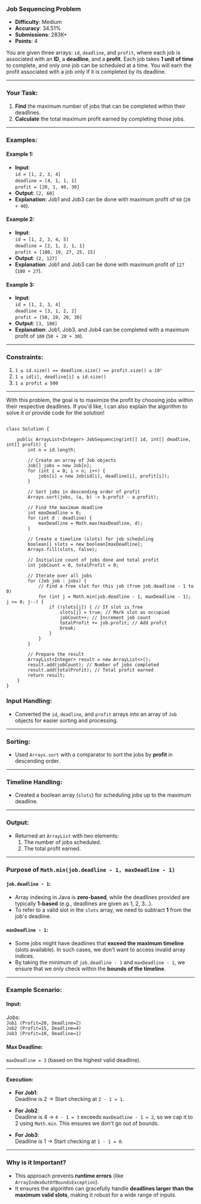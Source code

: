 ### Job Sequencing Problem
- **Difficulty**: Medium  
- **Accuracy**: 34.51%  
- **Submissions**: 283K+  
- **Points**: 4  

You are given three arrays: `id`, `deadline`, and `profit`, where each job is associated with an **ID**, a **deadline**, and a **profit**. Each job takes **1 unit of time** to complete, and only one job can be scheduled at a time. You will earn the profit associated with a job only if it is completed by its deadline.

---

### Your Task:
1. **Find** the maximum number of jobs that can be completed within their deadlines.
2. **Calculate** the total maximum profit earned by completing those jobs.

---

### Examples:

#### Example 1:
- **Input**:  
  `id = [1, 2, 3, 4]`  
  `deadline = [4, 1, 1, 1]`  
  `profit = [20, 1, 40, 30]`  
- **Output**: `[2, 60]`  
- **Explanation**: Job1 and Job3 can be done with maximum profit of `60` (`20 + 40`).

#### Example 2:
- **Input**:  
  `id = [1, 2, 3, 4, 5]`  
  `deadline = [2, 1, 2, 1, 1]`  
  `profit = [100, 19, 27, 25, 15]`  
- **Output**: `[2, 127]`  
- **Explanation**: Job1 and Job3 can be done with maximum profit of `127` (`100 + 27`).

#### Example 3:
- **Input**:  
  `id = [1, 2, 3, 4]`  
  `deadline = [3, 1, 2, 2]`  
  `profit = [50, 10, 20, 30]`  
- **Output**: `[3, 100]`  
- **Explanation**: Job1, Job3, and Job4 can be completed with a maximum profit of `100` (`50 + 20 + 30`).

---

### Constraints:
1. `1 ≤ id.size() == deadline.size() == profit.size() ≤ 10⁵`  
2. `1 ≤ id[i], deadline[i] ≤ id.size()`  
3. `1 ≤ profit ≤ 500`

---

With this problem, the goal is to maximize the profit by choosing jobs within their respective deadlines. If you'd like, I can also explain the algorithm to solve it or provide code for the solution!

```

class Solution {

    public ArrayList<Integer> JobSequencing(int[] id, int[] deadline, int[] profit) {
        int n = id.length;

        // Create an array of Job objects
        Job[] jobs = new Job[n];
        for (int i = 0; i < n; i++) {
            jobs[i] = new Job(id[i], deadline[i], profit[i]);
        }

        // Sort jobs in descending order of profit
        Arrays.sort(jobs, (a, b) -> b.profit - a.profit);

        // Find the maximum deadline
        int maxDeadline = 0;
        for (int d : deadline) {
            maxDeadline = Math.max(maxDeadline, d);
        }

        // Create a timeline (slots) for job scheduling
        boolean[] slots = new boolean[maxDeadline];
        Arrays.fill(slots, false);

        // Initialize count of jobs done and total profit
        int jobCount = 0, totalProfit = 0;

        // Iterate over all jobs
        for (Job job : jobs) {
            // Find a free slot for this job (from job.deadline - 1 to 0)
            for (int j = Math.min(job.deadline - 1, maxDeadline - 1); j >= 0; j--) {
                if (!slots[j]) { // If slot is free
                    slots[j] = true; // Mark slot as occupied
                    jobCount++; // Increment job count
                    totalProfit += job.profit; // Add profit
                    break;
                }
            }
        }

        // Prepare the result
        ArrayList<Integer> result = new ArrayList<>();
        result.add(jobCount); // Number of jobs completed
        result.add(totalProfit); // Total profit earned
        return result;
    }
}

```
### Input Handling:
- Converted the `id`, `deadline`, and `profit` arrays into an array of `Job` objects for easier sorting and processing.

---

### Sorting:
- Used `Arrays.sort` with a comparator to sort the jobs by **profit** in descending order.

---

### Timeline Handling:
- Created a boolean array (`slots`) for scheduling jobs up to the maximum deadline.

---

### Output:
- Returned an `ArrayList` with two elements:
  1. The number of jobs scheduled.
  2. The total profit earned.
------------------------------------------------------------------
### Purpose of `Math.min(job.deadline - 1, maxDeadline - 1)`

#### `job.deadline - 1`:
- Array indexing in Java is **zero-based**, while the deadlines provided are typically **1-based** (e.g., deadlines are given as 1, 2, 3…).
- To refer to a valid slot in the `slots` array, we need to subtract **1** from the job's deadline.

#### `maxDeadline - 1`:
- Some jobs might have deadlines that **exceed the maximum timeline** (slots available). In such cases, we don't want to access invalid array indices.
- By taking the minimum of `job.deadline - 1` and `maxDeadline - 1`, we ensure that we only check within the **bounds of the timeline**.

---

### Example Scenario:

#### Input:
Jobs:  
`Job1 (Profit=20, Deadline=2)`  
`Job2 (Profit=15, Deadline=4)`  
`Job3 (Profit=10, Deadline=1)`  

#### Max Deadline:
`maxDeadline = 3` (based on the highest valid deadline).

---

#### Execution:
- **For Job1**:  
  Deadline is 2 → Start checking at `2 - 1 = 1`.
  
- **For Job2**:  
  Deadline is 4 → `4 - 1 = 3` exceeds `maxDeadline - 1 = 2`, so we cap it to 2 using `Math.min`. This ensures we don't go out of bounds.
  
- **For Job3**:  
  Deadline is 1 → Start checking at `1 - 1 = 0`.

---

### Why is it Important?

- This approach prevents **runtime errors** (like `ArrayIndexOutOfBoundsException`).
- It ensures the algorithm can gracefully handle **deadlines larger than the maximum valid slots**, making it robust for a wide range of inputs.

